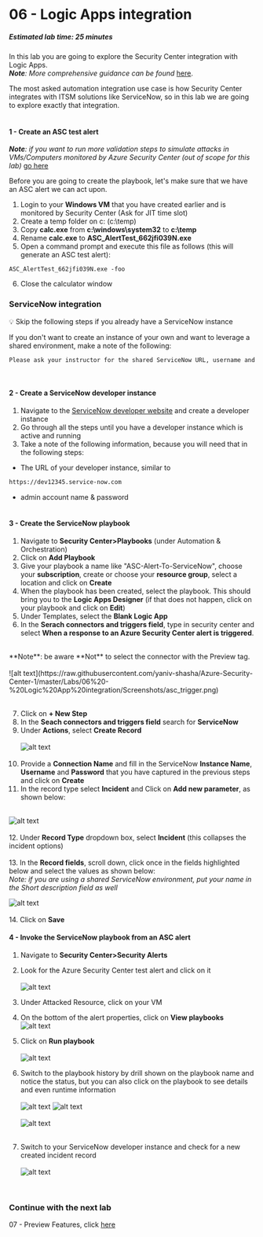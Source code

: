 ﻿# 06 - Logic Apps integration
##### Estimated lab time: 25 minutes
In this lab you are going to explore the Security Center integration with Logic Apps.<br>
***Note**: More comprehensive guidance can be found* <a href="https://techcommunity.microsoft.com/t5/Security-Identity/Automate-Azure-Security-Center-actions-with-Playbooks-and/td-p/264843" target="_blank">here</a>.

The most asked automation integration use case is how Security Center integrates with ITSM solutions like ServiceNow, so in this lab we are going to explore exactly that integration.<br><br>

#### 1 - Create an ASC test alert
***Note**: if you want to run more validation steps to simulate attacks in VMs/Computers monitored by Azure Security Center (out of scope for this lab)* <a href="https://gallery.technet.microsoft.com/Azure-Security-Center-549aa7a4" target="_blank">go here</a><br>

Before you are going to create the playbook, let's make sure that we have an ASC alert we can act upon.
1. Login to your **Windows VM** that you have created earlier and is monitored by Security Center (Ask for JIT time slot)
2. Create a temp folder on c: (c:\temp)
3. Copy **calc.exe** from **c:\windows\system32** to **c:\temp**
4. Rename **calc.exe** to **ASC_AlertTest_662jfi039N.exe**
5. Open a command prompt and execute this file as follows (this will generate an ASC test alert):
```dos
ASC_AlertTest_662jfi039N.exe -foo
```

6. Close the calculator window

### ServiceNow integration
:bulb: Skip the following steps if you already have a ServiceNow instance <br>

If you don't want to create an instance of your own and want to leverage a shared environment, make a note of the following:
```txt
Please ask your instructor for the shared ServiceNow URL, username and password
```
<br>

#### 2 - Create a ServiceNow developer instance
1. Navigate to the <a href="https://signon.service-now.com/ssoregister.do?redirectUri=https://developer.servicenow.com" target="_blank">ServiceNow developer website</a> and create a developer instance
2. Go through all the steps until you have a developer instance which is active and running
3. Take a note of the following information, because you will need that in the following steps:
- The URL of your developer instance, similar to
```txt
https://dev12345.service-now.com
```
- admin account name & password <br><br>

#### 3 - Create the ServiceNow playbook


1. Navigate to **Security Center>Playbooks** (under Automation & Orchestration)
2. Click on **Add Playbook**
3. Give your playbook a name like "ASC-Alert-To-ServiceNow", choose your **subscription**, create or choose your **resource group**, select a location and click on **Create**
4. When the playbook has been created, select the playbook. This should bring you to the **Logic Apps Designer** (if that does not happen, click on your playbook and click on **Edit**)
5. Under Templates, select the **Blank Logic App**
6. In the **Serach connectors and triggers field**, type in security center and select **When a response to an Azure Security Center alert is triggered**.
 <br>
**Note**: be aware **Not** to select the connector with the Preview tag.<br><br>
![alt text](https://raw.githubusercontent.com/yaniv-shasha/Azure-Security-Center-1/master/Labs/06%20-%20Logic%20App%20integration/Screenshots/asc_trigger.png) <br><br>

7. Click on **+ New Step**
8. In the **Seach connectors and triggers field** search for **ServiceNow**
9. Under **Actions**, select **Create Record**<br><br>
![alt text](https://raw.githubusercontent.com/yaniv-shasha/Azure-Security-Center-1/master/Labs/06%20-%20Logic%20App%20integration/Screenshots/ServiceNowConnection.png)<br><br>
10. Provide a **Connection Name** and fill in the ServiceNow **Instance Name**, **Username** and **Password** that you have captured in the previous steps and click on **Create**
11. In the record type select **Incident** and Click on **Add new parameter**, as shown below:<br><br>

![alt text](https://raw.githubusercontent.com/yaniv-shasha/Azure-Security-Center-1/master/Labs/06%20-%20Logic%20App%20integration/Screenshots/playbook.PNG)<br><br>
12. Under **Record Type** dropdown box, select **Incident** (this collapses the incident options)<br><br>
13. In the **Record fields**, scroll down, click once in the fields highlighted below and select the values as shown below:<br>
*Note: if you are using a shared ServiceNow environment, put your name in the Short description field as well*<br>


![alt text](https://raw.githubusercontent.com/yaniv-shasha/Azure-Security-Center-1/master/Labs/06%20-%20Logic%20App%20integration/Screenshots/record%20Fields.png)<br><br>
14. Click on **Save**

#### 4 - Invoke the ServiceNow playbook from an ASC alert
1. Navigate to **Security Center>Security Alerts**
2. Look for the Azure Security Center test alert and click on it<br><br>
![alt text](https://raw.githubusercontent.com/yaniv-shasha/Azure-Security-Center-1/master/Labs/06%20-%20Logic%20App%20integration/Screenshots/test_alert.png)
3. Under Attacked Resource, click on your VM
4. On the bottom of the alert properties, click on **View playbooks**<br>
![alt text](https://raw.githubusercontent.com/yaniv-shasha/Azure-Security-Center-1/master/Labs/06%20-%20Logic%20App%20integration/Screenshots/view_playbooks_button.png)

5. Click on **Run playbook**<br><br>
![alt text](https://raw.githubusercontent.com/yaniv-shasha/Azure-Security-Center-1/master/Labs/06%20-%20Logic%20App%20integration/Screenshots/run_playbook.png)
6. Switch to the playbook history by drill shown on the playbook name and notice the status, but you can also click on the playbook to see details and even runtime information <br><br>
![alt text](https://raw.githubusercontent.com/yaniv-shasha/Azure-Security-Center-1/master/Labs/06%20-%20Logic%20App%20integration/Screenshots/showHistory.png) 
![alt text](https://raw.githubusercontent.com/yaniv-shasha/Azure-Security-Center-1/master/Labs/06%20-%20Logic%20App%20integration/Screenshots/showHistory02.png) <br><br>
![alt text](https://raw.githubusercontent.com/yaniv-shasha/Azure-Security-Center-1/master/Labs/06%20-%20Logic%20App%20integration/Screenshots/playbook_history_details.png)<br><br>



7. Switch to your ServiceNow developer instance and check for a new created incident record<br><br>
![alt text](https://raw.githubusercontent.com/yaniv-shasha/Azure-Security-Center-1/master/Labs/06%20-%20Logic%20App%20integration/Screenshots/snow_record.png)

<br>

### Continue with the next lab
07 - Preview Features, click <a href="https://github.com/yaniv-shasha/Azure-Security-Center-1/tree/master/Labs/07%20-%20Preview%20Features" target="_blank">here</a>

